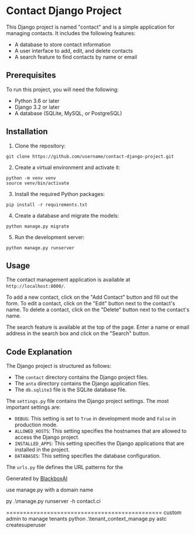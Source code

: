 # Contact Django Project

This Django project is named "contact" and is a simple application for managing contacts. It includes the following features:

- A database to store contact information
- A user interface to add, edit, and delete contacts
- A search feature to find contacts by name or email

## Prerequisites

To run this project, you will need the following:

- Python 3.6 or later
- Django 3.2 or later
- A database (SQLite, MySQL, or PostgreSQL)

## Installation

1. Clone the repository:

```
git clone https://github.com/username/contact-django-project.git
```

2. Create a virtual environment and activate it:

```
python -m venv venv
source venv/bin/activate
```

3. Install the required Python packages:

```
pip install -r requirements.txt
```

4. Create a database and migrate the models:

```
python manage.py migrate
```

5. Run the development server:

```
python manage.py runserver
```

## Usage

The contact management application is available at `http://localhost:8000/`.

To add a new contact, click on the "Add Contact" button and fill out the form. To edit a contact, click on the "Edit" button next to the contact's name. To delete a contact, click on the "Delete" button next to the contact's name.

The search feature is available at the top of the page. Enter a name or email address in the search box and click on the "Search" button.

## Code Explanation

The Django project is structured as follows:

- The `contact` directory contains the Django project files.
- The `anta` directory contains the Django application files.
- The `db.sqlite3` file is the SQLite database file.

The `settings.py` file contains the Django project settings. The most important settings are:

- `DEBUG`: This setting is set to `True` in development mode and `False` in production mode.
- `ALLOWED_HOSTS`: This setting specifies the hostnames that are allowed to access the Django project.
- `INSTALLED_APPS`: This setting specifies the Django applications that are installed in the project.
- `DATABASES`: This setting specifies the database configuration.

The `urls.py` file defines the URL patterns for the

Generated by [BlackboxAI](https://www.blackbox.ai)

use manage.py with a domain name

py .\manage.py runserver -h contact.ci

==============================================
custom admin to manage tenants
python .\tenant_context_manage.py astc createsuperuser